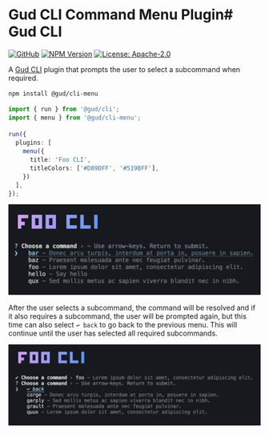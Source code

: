 # Gud CLI Command Menu Plugin# Gud CLI

[![GitHub](https://img.shields.io/badge/ryangoree%2Fgud--cli--menu-151b23?logo=github)](https://github.com/ryangoree/gud-cli/tree/main/packages/cli-menu)
[![NPM
Version](https://img.shields.io/badge/%40gud%2Fcli--menu-cb3837?logo=npm)](https://npmjs.com/package/@gud/cli-menu)
[![License:
Apache-2.0](https://img.shields.io/badge/Apache%202.0-23454d?logo=apache)](./LICENSE)

A [Gud CLI](https://github.com/ryangoree/gud-cli/tree/main) plugin that
prompts the user to select a subcommand when required.

```sh
npm install @gud/cli-menu
```

```ts
import { run } from '@gud/cli';
import { menu } from '@gud/cli-menu';

run({
  plugins: [
    menu({
      title: 'Foo CLI',
      titleColors: ['#D89DFF', '#519BFF'],
    })
  ],
});
```

![Title menu](./assets/opening-menu.png)

After the user selects a subcommand, the command will be resolved and if it also
requires a subcommand, the user will be prompted again, but this time can also
select `↩ back` to go back to the previous menu. This will continue until the
user has selected all required subcommands.

![Submenu](./assets/submenu.png)
